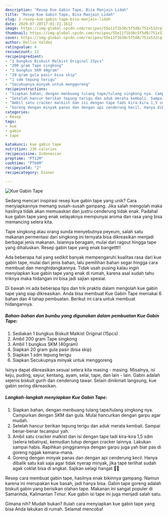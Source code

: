 ```yaml
---
description: "Resep Kue Gabin Tape, Bisa Manjain Lidah"
title: "Resep Kue Gabin Tape, Bisa Manjain Lidah"
slug: 2-resep-kue-gabin-tape-bisa-manjain-lidah
date: 2020-07-28T17:01:21.161Z
image: https://img-global.cpcdn.com/recipes/55e11f1b38c5f5d8/751x532cq70/kue-gabin-tape-foto-resep-utama.jpg
thumbnail: https://img-global.cpcdn.com/recipes/55e11f1b38c5f5d8/751x532cq70/kue-gabin-tape-foto-resep-utama.jpg
cover: https://img-global.cpcdn.com/recipes/55e11f1b38c5f5d8/751x532cq70/kue-gabin-tape-foto-resep-utama.jpg
author: Dollie Valdez
ratingvalue: 4
reviewcount: 12
recipeingredient:
- "1 bungkus Biskuit Malkist Original 15pcs"
- "200 gram Tape singkong"
- "1 bungkus SKM 40gram"
- "20 gram gula pasir bisa skip"
- "1 sdm tepung terigu"
- "Secukupnya minyak untuk menggoreng"
recipeinstructions:
- "Siapkan bahan, dengan menbuang tulang tape/tulang singkong nya. Campurkan dengan SKM dan gula. Mulai hancurkan dengan garpu agar mudah."
- "Setelah hancur berikan tepung terigu dan aduk merata kembali. Sampai benar-benar tecampur yah."
- "Ambil satu cracker malkist dan isi dengan tape tadi kira-kira 1,5 sdm (selera tebalnya), kemudian tutup dengan cracker lainnya. Lakukan sampai habis. Rapihkan pinggirannya dengan garpu juga yah biar pas di goreng nggak kemana-mana."
- "Goreng dengan minyak panas dan dengan api cenderung kecil. Hanya dibalik satu kali saja agar tidak nyerap minyak, jika tape terlihat sudah agak coklat bisa di angkat. Sajikan selagi hangat 👌🏼"
categories:
- Resep
tags:
- kue
- gabin
- tape

katakunci: kue gabin tape 
nutrition: 236 calories
recipecuisine: Indonesian
preptime: "PT12M"
cooktime: "PT60M"
recipeyield: "2"
recipecategory: Dinner

---
```



![Kue Gabin Tape](https://img-global.cpcdn.com/recipes/55e11f1b38c5f5d8/751x532cq70/kue-gabin-tape-foto-resep-utama.jpg)

Sedang mencari inspirasi resep kue gabin tape yang unik? Cara menyiapkannya memang susah-susah gampang. Jika salah mengolah maka hasilnya tidak akan memuaskan dan justru cenderung tidak enak. Padahal kue gabin tape yang enak selayaknya mempunyai aroma dan rasa yang bisa memancing selera kita.

Tape singkong atau orang sunda menyebutnya peyeum, salah satu makanan permentasi dari singkong ini ternyata bisa dikreasikan menjadi berbagai jenis makanan. Isiannya beragam, mulai dari ragout hingga tape yang dihaluskan. Resep gabin tape yang enak bangettt!!

Ada beberapa hal yang sedikit banyak mempengaruhi kualitas rasa dari kue gabin tape, mulai dari jenis bahan, lalu pemilihan bahan segar hingga cara membuat dan menghidangkannya. Tidak usah pusing kalau ingin menyiapkan kue gabin tape yang enak di rumah, karena asal sudah tahu triknya maka hidangan ini bisa jadi sajian spesial.


Di bawah ini ada beberapa tips dan trik praktis dalam mengolah kue gabin tape yang siap dikreasikan. Anda bisa membuat Kue Gabin Tape memakai 6 bahan dan 4 tahap pembuatan. Berikut ini cara untuk membuat hidangannya.

<!--inarticleads1-->

##### Bahan-bahan dan bumbu yang digunakan dalam pembuatan Kue Gabin Tape:

1. Sediakan 1 bungkus Biskuit Malkist Original (15pcs)
1. Ambil 200 gram Tape singkong
1. Ambil 1 bungkus SKM (40gram)
1. Siapkan 20 gram gula pasir (bisa skip)
1. Siapkan 1 sdm tepung terigu
1. Siapkan Secukupnya minyak untuk menggoreng


Isinya dapat dikreasikan sesuai selera kita masing - masing. Misalnya, isi keju, puding, sayur, kentang, ayam, selai, tape, dan lain - lain. Gabin adalah sejenis biskuit gurih dan cenderung tawar. Selain dinikmati langsung, kue gabin sering dikreasikan. 

<!--inarticleads2-->

##### Langkah-langkah menyiapkan Kue Gabin Tape:

1. Siapkan bahan, dengan menbuang tulang tape/tulang singkong nya. Campurkan dengan SKM dan gula. Mulai hancurkan dengan garpu agar mudah.
1. Setelah hancur berikan tepung terigu dan aduk merata kembali. Sampai benar-benar tecampur yah.
1. Ambil satu cracker malkist dan isi dengan tape tadi kira-kira 1,5 sdm (selera tebalnya), kemudian tutup dengan cracker lainnya. Lakukan sampai habis. Rapihkan pinggirannya dengan garpu juga yah biar pas di goreng nggak kemana-mana.
1. Goreng dengan minyak panas dan dengan api cenderung kecil. Hanya dibalik satu kali saja agar tidak nyerap minyak, jika tape terlihat sudah agak coklat bisa di angkat. Sajikan selagi hangat 👌🏼


Resep cara membuat gabin tape, hasilnya enak bikinnya gampang. Namun karena ini merupakan kue basah, jadi hanya bisa. Gabin tape goreng adalah biskuit gabin yang berisikan olahan tape. Makanan ini sangat populer di Samarinda, Kalimantan Timur. Kue gabin isi tape ini juga menjadi salah satu. 

Gimana nih? Mudah bukan? Itulah cara menyiapkan kue gabin tape yang bisa Anda lakukan di rumah. Selamat mencoba!
